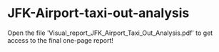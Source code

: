 # JFK-Airport-taxi-out-analysis

Open the file 'Visual_report_JFK_Airport_Taxi_Out_Analysis.pdf' to get access to the final one-page report!
